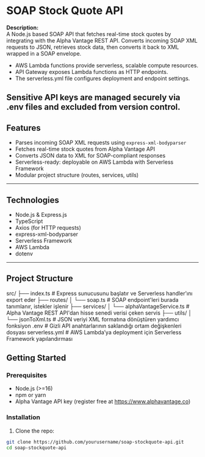 # SOAP Stock Quote API

**Description:**  
A Node.js based SOAP API that fetches real-time stock quotes by integrating with the Alpha Vantage REST API. Converts incoming SOAP XML requests to JSON, retrieves stock data, then converts it back to XML wrapped in a SOAP envelope.

- AWS Lambda functions provide serverless, scalable compute resources.
- API Gateway exposes Lambda functions as HTTP endpoints.
- The serverless.yml file configures deployment and endpoint settings.

Sensitive API keys are managed securely via .env files and excluded from version control.
---

## Features

- Parses incoming SOAP XML requests using `express-xml-bodyparser`
- Fetches real-time stock quotes from Alpha Vantage API
- Converts JSON data to XML for SOAP-compliant responses
- Serverless-ready: deployable on AWS Lambda with Serverless Framework
- Modular project structure (routes, services, utils)

---

## Technologies

- Node.js & Express.js
- TypeScript
- Axios (for HTTP requests)
- express-xml-bodyparser
- Serverless Framework
- AWS Lambda
- dotenv

---
## Project Structure
src/
├── index.ts              # Express sunucusunu başlatır ve Serverless handler'ını export eder
├── routes/
│   └── soap.ts           # SOAP endpoint'leri burada tanımlanır, istekler işlenir
├── services/
│   └── alphaVantageService.ts  # Alpha Vantage REST API'dan hisse senedi verisi çeken servis
├── utils/
│   └── jsonToXml.ts      # JSON veriyi XML formatına dönüştüren yardımcı fonksiyon
.env                      # Gizli API anahtarlarının saklandığı ortam değişkenleri dosyası
serverless.yml            # AWS Lambda’ya deployment için Serverless Framework yapılandırması

## Getting Started

### Prerequisites

- Node.js (>=16)
- npm or yarn
- Alpha Vantage API key (register free at https://www.alphavantage.co)

### Installation

1. Clone the repo:

```bash
git clone https://github.com/yourusername/soap-stockquote-api.git
cd soap-stockquote-api



